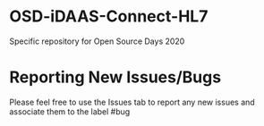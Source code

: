 # OSD-iDAAS-Connect-HL7
Specific repository for Open Source Days 2020

# Reporting New Issues/Bugs
Please feel free to use the Issues tab to report any new issues and associate them to the label #bug
